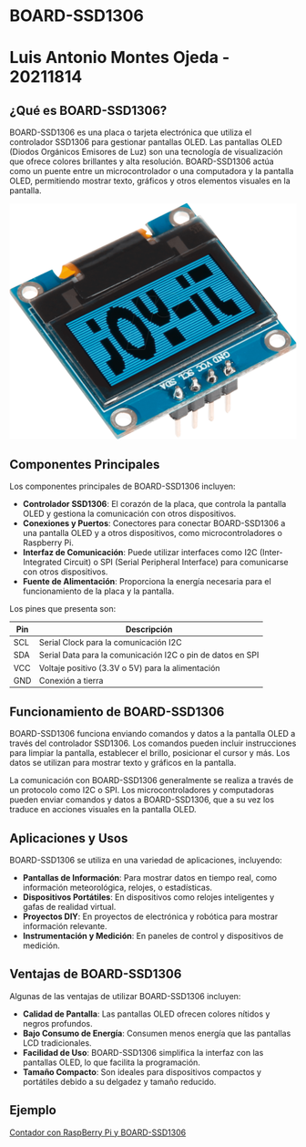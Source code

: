 # BOARD-SSD1306
# Luis Antonio Montes Ojeda - 20211814

## ¿Qué es BOARD-SSD1306?

BOARD-SSD1306 es una placa o tarjeta electrónica que utiliza el controlador SSD1306 para gestionar pantallas OLED. Las pantallas OLED (Diodos Orgánicos Emisores de Luz) son una tecnología de visualización que ofrece colores brillantes y alta resolución. BOARD-SSD1306 actúa como un puente entre un microcontrolador o una computadora y la pantalla OLED, permitiendo mostrar texto, gráficos y otros elementos visuales en la pantalla.

![](Display.png)


## Componentes Principales

Los componentes principales de BOARD-SSD1306 incluyen:

- **Controlador SSD1306**: El corazón de la placa, que controla la pantalla OLED y gestiona la comunicación con otros dispositivos.
- **Conexiones y Puertos**: Conectores para conectar BOARD-SSD1306 a una pantalla OLED y a otros dispositivos, como microcontroladores o Raspberry Pi.
- **Interfaz de Comunicación**: Puede utilizar interfaces como I2C (Inter-Integrated Circuit) o SPI (Serial Peripheral Interface) para comunicarse con otros dispositivos.
- **Fuente de Alimentación**: Proporciona la energía necesaria para el funcionamiento de la placa y la pantalla.

Los pines que presenta son:

| Pin                | Descripción                                        |
|--------------------|----------------------------------------------------|
| SCL                | Serial Clock para la comunicación I2C             |
| SDA                | Serial Data para la comunicación I2C o pin de datos en SPI |
| VCC                | Voltaje positivo (3.3V o 5V) para la alimentación  |
| GND                | Conexión a tierra                                  |

## Funcionamiento de BOARD-SSD1306

BOARD-SSD1306 funciona enviando comandos y datos a la pantalla OLED a través del controlador SSD1306. Los comandos pueden incluir instrucciones para limpiar la pantalla, establecer el brillo, posicionar el cursor y más. Los datos se utilizan para mostrar texto y gráficos en la pantalla.

La comunicación con BOARD-SSD1306 generalmente se realiza a través de un protocolo como I2C o SPI. Los microcontroladores y computadoras pueden enviar comandos y datos a BOARD-SSD1306, que a su vez los traduce en acciones visuales en la pantalla OLED.

## Aplicaciones y Usos

BOARD-SSD1306 se utiliza en una variedad de aplicaciones, incluyendo:

- **Pantallas de Información**: Para mostrar datos en tiempo real, como información meteorológica, relojes, o estadísticas.
- **Dispositivos Portátiles**: En dispositivos como relojes inteligentes y gafas de realidad virtual.
- **Proyectos DIY**: En proyectos de electrónica y robótica para mostrar información relevante.
- **Instrumentación y Medición**: En paneles de control y dispositivos de medición.

## Ventajas de BOARD-SSD1306

Algunas de las ventajas de utilizar BOARD-SSD1306 incluyen:

- **Calidad de Pantalla**: Las pantallas OLED ofrecen colores nítidos y negros profundos.
- **Bajo Consumo de Energía**: Consumen menos energía que las pantallas LCD tradicionales.
- **Facilidad de Uso**: BOARD-SSD1306 simplifica la interfaz con las pantallas OLED, lo que facilita la programación.
- **Tamaño Compacto**: Son ideales para dispositivos compactos y portátiles debido a su delgadez y tamaño reducido.

## Ejemplo

[Contador con RaspBerry Pi y BOARD-SSD1306](https://wokwi.com/projects/359558101922696193)
